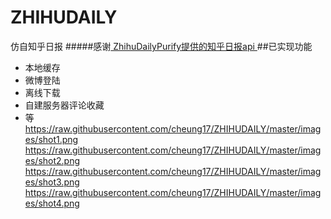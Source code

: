 # ZHIHUDAILY
仿自知乎日报
#####感谢[ ZhihuDailyPurify提供的知乎日报api ]( https://github.com/izzyleung/ZhihuDailyPurify/wiki/%E7%9F%A5%E4%B9%8E%E6%97%A5%E6%8A%A5-API-%E5%88%86%E6%9E%90 )
##已实现功能
  * 本地缓存
  * 微博登陆
  * 离线下载
  * 自建服务器评论收藏
  * 等
https://raw.githubusercontent.com/cheung17/ZHIHUDAILY/master/images/shot1.png
https://raw.githubusercontent.com/cheung17/ZHIHUDAILY/master/images/shot2.png
https://raw.githubusercontent.com/cheung17/ZHIHUDAILY/master/images/shot3.png
https://raw.githubusercontent.com/cheung17/ZHIHUDAILY/master/images/shot4.png
